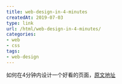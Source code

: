 ```yaml
---
title: web-design-in-4-minutes
createdAt: 2019-07-03
type: link
url: /html/web-design-in-4-minutes/
categories: 
- web
- css
tags: 
- web-design
---
```


如何在4分钟内设计一个好看的页面，[原文地址](https://jgthms.com/web-design-in-4-minutes/)

<!--more-->
